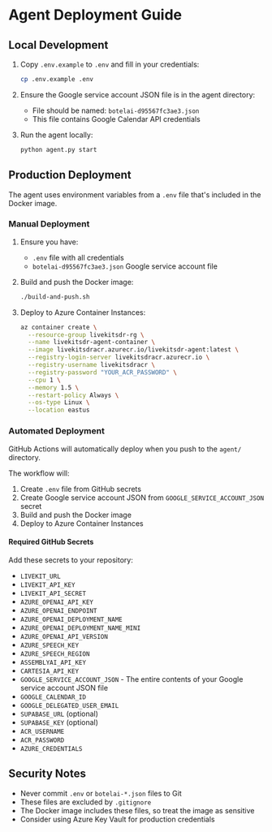 # Agent Deployment Guide

## Local Development

1. Copy `.env.example` to `.env` and fill in your credentials:
   ```bash
   cp .env.example .env
   ```

2. Ensure the Google service account JSON file is in the agent directory:
   - File should be named: `botelai-d95567fc3ae3.json`
   - This file contains Google Calendar API credentials

3. Run the agent locally:
   ```bash
   python agent.py start
   ```

## Production Deployment

The agent uses environment variables from a `.env` file that's included in the Docker image.

### Manual Deployment

1. Ensure you have:
   - `.env` file with all credentials
   - `botelai-d95567fc3ae3.json` Google service account file

2. Build and push the Docker image:
   ```bash
   ./build-and-push.sh
   ```

3. Deploy to Azure Container Instances:
   ```bash
   az container create \
     --resource-group livekitsdr-rg \
     --name livekitsdr-agent-container \
     --image livekitsdracr.azurecr.io/livekitsdr-agent:latest \
     --registry-login-server livekitsdracr.azurecr.io \
     --registry-username livekitsdracr \
     --registry-password "YOUR_ACR_PASSWORD" \
     --cpu 1 \
     --memory 1.5 \
     --restart-policy Always \
     --os-type Linux \
     --location eastus
   ```

### Automated Deployment

GitHub Actions will automatically deploy when you push to the `agent/` directory.

The workflow will:
1. Create `.env` file from GitHub secrets
2. Create Google service account JSON from `GOOGLE_SERVICE_ACCOUNT_JSON` secret
3. Build and push the Docker image
4. Deploy to Azure Container Instances

#### Required GitHub Secrets

Add these secrets to your repository:
- `LIVEKIT_URL`
- `LIVEKIT_API_KEY`
- `LIVEKIT_API_SECRET`
- `AZURE_OPENAI_API_KEY`
- `AZURE_OPENAI_ENDPOINT`
- `AZURE_OPENAI_DEPLOYMENT_NAME`
- `AZURE_OPENAI_DEPLOYMENT_NAME_MINI`
- `AZURE_OPENAI_API_VERSION`
- `AZURE_SPEECH_KEY`
- `AZURE_SPEECH_REGION`
- `ASSEMBLYAI_API_KEY`
- `CARTESIA_API_KEY`
- `GOOGLE_SERVICE_ACCOUNT_JSON` - The entire contents of your Google service account JSON file
- `GOOGLE_CALENDAR_ID`
- `GOOGLE_DELEGATED_USER_EMAIL`
- `SUPABASE_URL` (optional)
- `SUPABASE_KEY` (optional)
- `ACR_USERNAME`
- `ACR_PASSWORD`
- `AZURE_CREDENTIALS`

## Security Notes

- Never commit `.env` or `botelai-*.json` files to Git
- These files are excluded by `.gitignore`
- The Docker image includes these files, so treat the image as sensitive
- Consider using Azure Key Vault for production credentials